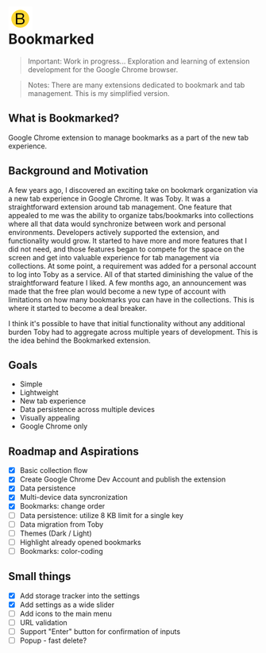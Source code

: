 # <img src='./public/icon48.png' height='48' alt='Bookmarked Icon' style="display: flex;align-items: center;"/> Bookmarked

> Important: Work in progress... Exploration and learning of extension development for the Google Chrome browser.

> Notes: There are many extensions dedicated to bookmark and tab management. This is my simplified version.

## What is Bookmarked?

Google Chrome extension to manage bookmarks as a part of the new tab experience.

## Background and Motivation

A few years ago, I discovered an exciting take on bookmark organization via a new tab experience in Google Chrome. It was Toby. It was a straightforward extension around tab management. One feature that appealed to me was the ability to organize tabs/bookmarks into collections where all that data would synchronize between work and personal environments. Developers actively supported the extension, and functionality would grow. It started to have more and more features that I did not need, and those features began to compete for the space on the screen and get into valuable experience for tab management via collections. At some point, a requirement was added for a personal account to log into Toby as a service. All of that started diminishing the value of the straightforward feature I liked. A few months ago, an announcement was made that the free plan would become a new type of account with limitations on how many bookmarks you can have in the collections. This is where it started to become a deal breaker.

I think it's possible to have that initial functionality without any additional burden Toby had to aggregate across multiple years of development. This is the idea behind the Bookmarked extension.

## Goals

- Simple
- Lightweight
- New tab experience
- Data persistence across multiple devices
- Visually appealing
- Google Chrome only

## Roadmap and Aspirations

- [x] Basic collection flow
- [x] Create Google Chrome Dev Account and publish the extension
- [x] Data persistence
- [x] Multi-device data syncronization
- [x] Bookmarks: change order
- [ ] Data persistence: utilize 8 KB limit for a single key
- [ ] Data migration from Toby
- [ ] Themes (Dark / Light)
- [ ] Highlight already opened bookmarks
- [ ] Bookmarks: color-coding

## Small things

- [x] Add storage tracker into the settings
- [x] Add settings as a wide slider
- [ ] Add icons to the main menu
- [ ] URL validation
- [ ] Support "Enter" button for confirmation of inputs
- [ ] Popup - fast delete?

